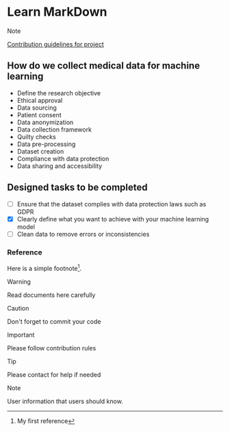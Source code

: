# Learn MarkDown
>[!NOTE]
>[Contribution guidelines for project](docs/CONTRIBUTING.md)

## How do we collect medical data for machine learning
- Define the research objective
- Ethical approval
- Data sourcing
- Patient consent
- Data anonymization
- Data collection framework
- Quilty checks
- Data pre-processing
- Dataset creation
- Compliance with data protection
- Data sharing and accessibility

## Designed tasks to be completed
- [ ] Ensure that the dataset complies with data protection laws such as GDPR
- [x] Clearly define what you want to achieve with your machine learning model
- [ ] Clean data to remove errors or inconsistencies

### Reference
Here is a simple footnote[^1].

[^1]: My first reference

>[!Warning]
>Read documents here carefully

>[!CAUTION]
>Don't forget to commit your code

>[!IMPORTANT]
>Please follow contribution rules

>[!Tip]
>Please contact for help if needed

>[!NOTE]
>User information that users should know.
